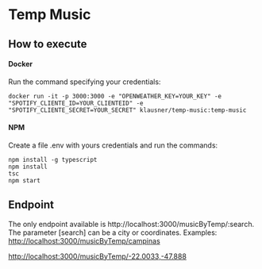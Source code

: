 # Temp Music
## How to execute
#### Docker
Run the command specifying your credentials:
```
docker run -it -p 3000:3000 -e "OPENWEATHER_KEY=YOUR_KEY" -e "SPOTIFY_CLIENTE_ID=YOUR_CLIENTEID" -e "SPOTIFY_CLIENTE_SECRET=YOUR_SECRET" klausner/temp-music:temp-music
```
#### NPM
Create a file .env with yours credentials and run the commands:
```
npm install -g typescript
npm install
tsc
npm start
```

## Endpoint
The only endpoint available is http://localhost:3000/musicByTemp/:search. The parameter [search] can be a city or coordinates.
Examples:
[http://localhost:3000/musicByTemp/campinas](http://localhost:3000/musicByTemp/campinas)

[http://localhost:3000/musicByTemp/-22.0033,-47.888](http://localhost:3000/musicByTemp/-22.0033,-47.888)
